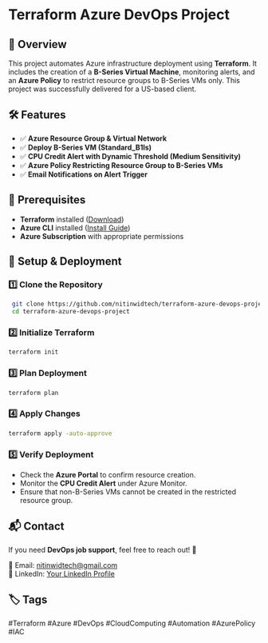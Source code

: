 # Terraform Azure DevOps Project

## 🚀 Overview
This project automates Azure infrastructure deployment using **Terraform**. It includes the creation of a **B-Series Virtual Machine**, monitoring alerts, and an **Azure Policy** to restrict resource groups to B-Series VMs only. This project was successfully delivered for a US-based client.  

## 🛠 Features
- ✅ **Azure Resource Group & Virtual Network**
- ✅ **Deploy B-Series VM (Standard_B1ls)**
- ✅ **CPU Credit Alert with Dynamic Threshold (Medium Sensitivity)**
- ✅ **Azure Policy Restricting Resource Group to B-Series VMs**
- ✅ **Email Notifications on Alert Trigger**

## 📌 Prerequisites
- **Terraform** installed ([Download](https://developer.hashicorp.com/terraform/downloads))
- **Azure CLI** installed ([Install Guide](https://learn.microsoft.com/en-us/cli/azure/install-azure-cli))
- **Azure Subscription** with appropriate permissions

## 🔧 Setup & Deployment
### 1️⃣ **Clone the Repository**
```sh
 git clone https://github.com/nitinwidtech/terraform-azure-devops-project.git
 cd terraform-azure-devops-project
```

### 2️⃣ **Initialize Terraform**
```sh
terraform init
```

### 3️⃣ **Plan Deployment**
```sh
terraform plan
```

### 4️⃣ **Apply Changes**
```sh
terraform apply -auto-approve
```

### 5️⃣ **Verify Deployment**
- Check the **Azure Portal** to confirm resource creation.
- Monitor the **CPU Credit Alert** under Azure Monitor.
- Ensure that non-B-Series VMs cannot be created in the restricted resource group.

## 📬 Contact
If you need **DevOps job support**, feel free to reach out! 🚀  

📩 Email: nitinwidtech@gmail.com  
🔗 LinkedIn: [Your LinkedIn Profile](https://linkedin.com/in/nitinprajapati393)  

## 🏷 Tags
#Terraform #Azure #DevOps #CloudComputing #Automation #AzurePolicy #IAC
